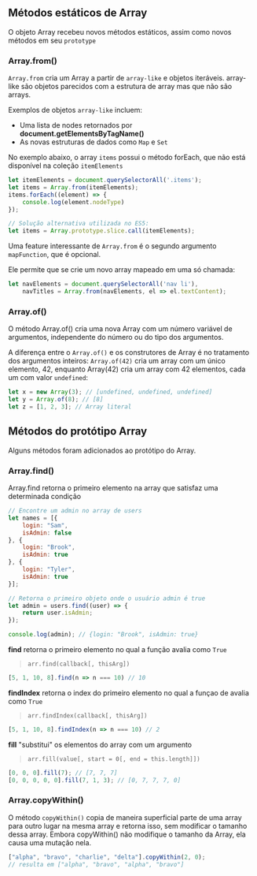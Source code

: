 ## Métodos estáticos de Array
O objeto Array recebeu novos métodos estáticos, assim como novos métodos em seu `prototype`

### Array.from()
`Array.from` cria um Array a partir de `array-like` e objetos iteráveis. array-like são objetos parecidos com a estrutura de array mas que não são arrays.

Exemplos de objetos `array-like` incluem:
* Uma lista de nodes retornados por **document.getElementsByTagName\(\)**
* As novas estruturas de dados como `Map` e `Set`
  
No exemplo abaixo, o array `items` possui o método forEach, que não está disponível na coleção `itemElements` 
```js
let itemElements = document.querySelectorAll('.items');
let items = Array.from(itemElements);
items.forEach((element) => {
    console.log(element.nodeType)
});

// Solução alternativa utilizada no ES5:
let items = Array.prototype.slice.call(itemElements);
```

Uma feature interessante de `Array.from` é o segundo argumento `mapFunction`, que é opcional.

Ele permite que se crie um novo array mapeado em uma só chamada:
```js
let navElements = document.querySelectorAll('nav li'),
    navTitles = Array.from(navElements, el => el.textContent);
```

### Array.of()
O método Array.of() cria uma nova Array com um número variável de argumentos, independente do número ou do tipo dos argumentos.

A diferença entre o `Array.of()` e os construtores de Array é no tratamento dos argumentos inteiros: `Array.of(42)` cria um array com um único elemento, 42, enquanto Array(42) cria um array com 42 elementos, cada um com valor `undefined`:

```js
let x = new Array(3); // [undefined, undefined, undefined]
let y = Array.of(8); // [8]
let z = [1, 2, 3]; // Array literal
```

## Métodos do protótipo Array
Alguns métodos foram adicionados ao protótipo do Array.

### Array.find()
Array.find retorna o primeiro elemento na array que satisfaz uma determinada condição

```js
// Encontre um admin no array de users
let names = [{
    login: "Sam",
    isAdmin: false
}, {
    login: "Brook",
    isAdmin: true
}, {
    login: "Tyler",
    isAdmin: true
}];

// Retorna o primeiro objeto onde o usuário admin é true
let admin = users.find((user) => {
    return user.isAdmin;
});

console.log(admin); // {login: "Brook", isAdmin: true}
```

**find** retorna o primeiro elemento no qual a função avalia como `True`  

> `arr.find(callback[, thisArg])`

```js
[5, 1, 10, 8].find(n => n === 10) // 10
```

**findIndex** retorna o index do primeiro elemento no qual a funçao de avalia como `True`

> `arr.findIndex(callback[, thisArg])`

```js
[5, 1, 10, 8].findIndex(n => n === 10) // 2
```

**fill** "substitui" os elementos do array com um argumento
 
> `arr.fill(value[, start = 0[, end = this.length]])`

```js
[0, 0, 0].fill(7); // [7, 7, 7]
[0, 0, 0, 0, 0].fill(7, 1, 3); // [0, 7, 7, 7, 0]
```

### Array.copyWithin()
O método `copyWithin()` copia de maneira superficial parte de uma array para outro lugar na mesma array e retorna isso, sem modificar o tamanho dessa array. Embora copyWithin() não modifique o tamanho da Array, ela causa uma mutação nela. 

```js
["alpha", "bravo", "charlie", "delta"].copyWithin(2, 0);
// resulta em ["alpha", "bravo", "alpha", "bravo"]
```
